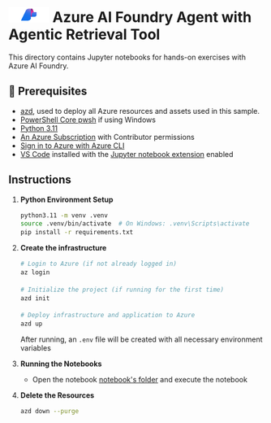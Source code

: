 # <img src="./utils/media/ai_foundry.png" alt="Azure Foundry" style="width:80px;height:30px;"/> Azure AI Foundry Agent with Agentic Retrieval Tool

This directory contains Jupyter notebooks for hands-on exercises with Azure AI Foundry.

## 🔧 Prerequisites

+ [azd](https://learn.microsoft.com/azure/developer/azure-developer-cli/install-azd), used to deploy all Azure resources and assets used in this sample.
+ [PowerShell Core pwsh](https://github.com/PowerShell/powershell/releases) if using Windows
+ [Python 3.11](https://www.python.org/downloads/release/python-3110/)
+  [An Azure Subscription](https://azure.microsoft.com/free/) with Contributor permissions
+  [Sign in to Azure with Azure CLI](https://learn.microsoft.com/cli/azure/authenticate-azure-cli-interactively)
+  [VS Code](https://code.visualstudio.com/) installed with the [Jupyter notebook extension](https://marketplace.visualstudio.com/items?itemName=ms-toolsai.jupyter) enabled

## Instructions

1. **Python Environment Setup**
   ```bash
   python3.11 -m venv .venv
   source .venv/bin/activate  # On Windows: .venv\Scripts\activate
   pip install -r requirements.txt
   ```

2. **Create the infrastructure**
   ```bash
   # Login to Azure (if not already logged in)
   az login

   # Initialize the project (if running for the first time)
   azd init

   # Deploy infrastructure and application to Azure
   azd up
   ```
   
   After running, an `.env` file will be created with all necessary environment variables

3. **Running the Notebooks**
   - Open the notebook [notebook's folder](1-notebooks/) and execute the notebook

4. **Delete the Resources**
    ```bash
   azd down --purge
   ```
